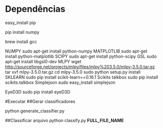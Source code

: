 # Dependências

easy_install pip

pip install numpy

brew install gcc


NUMPY 	sudo apt-get install python-numpy
MATPLOTLIB 	sudo apt-get install python-matplotlib
SCIPY 	sudo apt-get install python-scipy
GSL  	sudo apt-get install libgsl0-dev
MLPY
	wget http://sourceforge.net/projects/mlpy/files/mlpy%203.5.0/mlpy-3.5.0.tar.gz
	tar xvf mlpy-3.5.0.tar.gz
	cd mlpy-3.5.0
	sudo python setup.py install
SKLEARN
	sudo pip install scikit-learn==0.16.1
Scikits talkbox
	sudo pip install scikits.talkbox
Simplejson
	sudo easy_install simplejson

EyeD3D
	sudo pip install eyeD3D


#Executar
##Gerar classificadores

python generate_classifier.py

##Classificar arquivo
	python classify.py __FULL_FILE_NAME__

